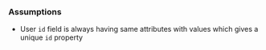 
### Assumptions

- User `id` field is always having same attributes with values which gives a unique `id` property
